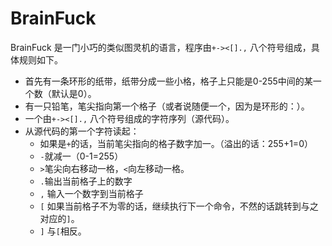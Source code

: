 BrainFuck
==============
BrainFuck 是一门小巧的类似图灵机的语言，程序由`+-><[].,` 八个符号组成，具体规则如下。

* 首先有一条环形的纸带，纸带分成一些小格，格子上只能是0-255中间的某一个数（默认是0）。
* 有一只铅笔，笔尖指向第一个格子（或者说随便一个，因为是环形的：）。
* 一个由`+-><[].,` 八个符号组成的字符序列（源代码）。
* 从源代码的第一个字符读起：
  * 如果是`+`的话，当前笔尖指向的格子数字加一。（溢出的话：255+1=0）
  * `-`就减一（0-1=255）
  * `>`笔尖向右移动一格，`<`向左移动一格。
  * `.`输出当前格子上的数字
  * `,` 输入一个数字到当前格子
  * `[` 如果当前格子不为零的话，继续执行下一个命令，不然的话跳转到与之对应的`]`。
  * `]` 与`[`相反。
